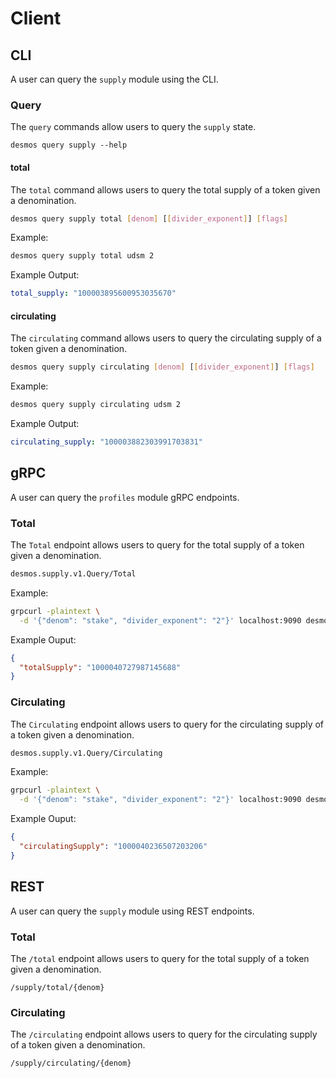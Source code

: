 <!--
order: 2
-->

# Client 

## CLI

A user can query the `supply` module using the CLI. 

### Query 

The `query` commands allow users to query the `supply` state. 

```
desmos query supply --help
```

#### total
The `total` command allows users to query the total supply of a token given a denomination. 

```bash
desmos query supply total [denom] [[divider_exponent]] [flags]
```

Example: 
```bash
desmos query supply total udsm 2
```

Example Output: 
```yaml
total_supply: "100003895600953035670"
```

#### circulating
The `circulating` command allows users to query the circulating supply of a token given a denomination. 

```bash
desmos query supply circulating [denom] [[divider_exponent]] [flags]
```

Example:
```bash
desmos query supply circulating udsm 2
```

Example Output:
```yaml
circulating_supply: "100003882303991703831"
```

## gRPC 
A user can query the `profiles` module gRPC endpoints. 

### Total
The `Total` endpoint allows users to query for the total supply of a token given a denomination. 

```bash
desmos.supply.v1.Query/Total
```

Example:
```bash
grpcurl -plaintext \
  -d '{"denom": "stake", "divider_exponent": "2"}' localhost:9090 desmos.supply.v1.Query/Total
```

Example Ouput:
```json
{
  "totalSupply": "1000040727987145688"
}
```

### Circulating
The `Circulating` endpoint allows users to query for the circulating supply of a token given a denomination.

```bash
desmos.supply.v1.Query/Circulating
```

Example:
```bash
grpcurl -plaintext \
  -d '{"denom": "stake", "divider_exponent": "2"}' localhost:9090 desmos.supply.v1.Query/Circulating
```

Example Ouput:
```json
{
  "circulatingSupply": "1000040236507203206"
}
```

## REST 
A user can query the `supply` module using REST endpoints. 

### Total 
The `/total` endpoint allows users to query for the total supply of a token given a denomination. 

```
/supply/total/{denom}
```

### Circulating
The `/circulating` endpoint allows users to query for the circulating supply of a token given a denomination.

```
/supply/circulating/{denom}
```